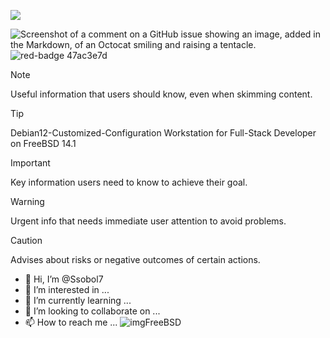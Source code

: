 <p align="left">
  <img  src="https://www.codewars.com/users/Siergej/badges/large">
</p>  


![Screenshot of a comment on a GitHub issue showing an image, added in the Markdown, of an Octocat smiling and raising a tentacle.](https://myoctocat.com/assets/images/base-octocat.svg)
![red-badge 47ac3e7d](https://github.com/Ssobol7/Ssobol7/assets/135639288/c2fc7457-0a32-4556-9eda-340bc1f66f6a)


> [!NOTE]
> Useful information that users should know, even when skimming content.

> [!TIP]
> Debian12-Customized-Configuration
> Workstation for Full-Stack Developer on FreeBSD 14.1 

> [!IMPORTANT]
> Key information users need to know to achieve their goal.

> [!WARNING]
> Urgent info that needs immediate user attention to avoid problems.

> [!CAUTION]
> Advises about risks or negative outcomes of certain actions.



- 👋 Hi, I’m @Ssobol7
- 👀 I’m interested in ...
- 🌱 I’m currently learning ...
- 💞️ I’m looking to collaborate on ...
- 📫 How to reach me ...
![imgFreeBSD](https://github.com/user-attachments/assets/85048b47-aa21-4391-871f-cd3f5d4ccf85)
<!---
Ssobol7/Ssobol7 is a ✨ special ✨ repository because its `README.md` (this file) appears on your GitHub profile.
You can click the Preview link to take a look at your changes.
--->
